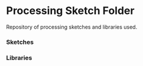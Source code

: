 Processing Sketch Folder
========================

Repository of processing sketches and libraries used.

### Sketches

### Libraries